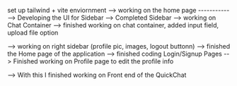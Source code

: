 <!-- working on client side code -->

set up tailwind + vite enviornment
--> working on the home page
-------------> Developing the UI for Sidebar
-->  Completed Sidebar
-->  working on Chat Container
--> finished working on chat container, added input field, upload file option

--> working on right sidebar (profile pic, images, logout buttonn)
-->  finished the Home page of the application
--> finished coding Login/Signup Pages
--> Finished working on Profile page to edit the profile info

--> With this I finished working on Front end of the QuickChat




<!-- Start working on Backend Setup -->

<!-- setup nodejs enviornment + install the necessary packages bcryptjs, cloudinary, cors, dotenv, express, jsonwebtoken mongoose socket.io   -->
